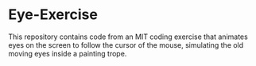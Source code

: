 # Eye-Exercise
This repository contains code from an MIT coding exercise that animates eyes on the screen to follow the cursor of the mouse, simulating the old moving eyes inside a painting trope.
